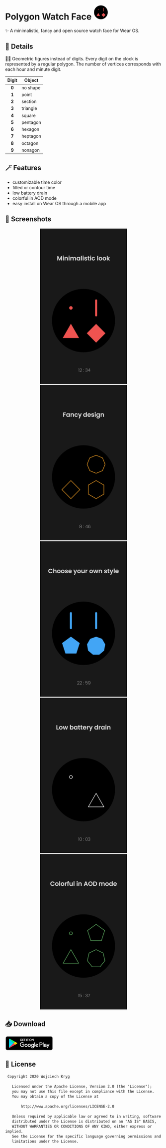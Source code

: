 # Polygon Watch Face ![](/mobile/src/main/res/mipmap-mdpi/ic_launcher_round.png)

✨ A minimalistic, fancy and open source watch face for Wear OS.

## 🔢 Details

🔸🔺 Geometric figures instead of digits. Every digit on the clock is represented by a regular polygon. The number of vertices corresponds with each hour and minute digit.

| Digit | Object        |
|:-----:|---------------|
| **0** | no shape      |
| **1** | point         |
| **2** | section       |
| **3** | triangle      |
| **4** | square        |
| **5** | pentagon      |
| **6** | hexagon       |
| **7** | heptagon      |
| **8** | octagon       |
| **9** | nonagon       |

## 🪄 Features
- customizable time color
- filled or contour time
- low battery drain
- colorful in AOD mode
- easy install on Wear OS through a mobile app

## 📸 Screenshots

<p align="center">
 <img src="/screenshots/01.png" width="280" height="498" alt="Minimalist look">
 <img src="/screenshots/02.png" width="280" height="498" alt="Fancy design">
 <img src="/screenshots/03.png" width="280" height="498" alt="Choose your own style">
 <img src="/screenshots/04.png" width="280" height="498" alt="Low battery drain">
 <img src="/screenshots/05.png" width="280" height="498" alt="Colorful in AOD mode">
</p>

## 📥 Download

[![Download from Google Play](screenshots/google_play_badge.png)](https://play.google.com/store/apps/details?id=com.wojdor.polygonwatchface)

## 📄 License
```
 Copyright 2020 Wojciech Kryg

   Licensed under the Apache License, Version 2.0 (the "License");
   you may not use this file except in compliance with the License.
   You may obtain a copy of the License at

       http://www.apache.org/licenses/LICENSE-2.0

   Unless required by applicable law or agreed to in writing, software
   distributed under the License is distributed on an "AS IS" BASIS,
   WITHOUT WARRANTIES OR CONDITIONS OF ANY KIND, either express or implied.
   See the License for the specific language governing permissions and
   limitations under the License.
```
